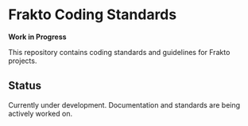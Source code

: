 # Frakto Coding Standards

**Work in Progress**

This repository contains coding standards and guidelines for Frakto projects.

## Status

Currently under development. Documentation and standards are being actively worked on.
